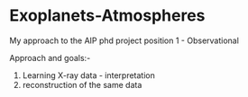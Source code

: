 # Exoplanets-Atmospheres
My approach to the AIP phd project position 1 - Observational

Approach and goals:-
1. Learning X-ray data - interpretation
2. reconstruction of the same data
